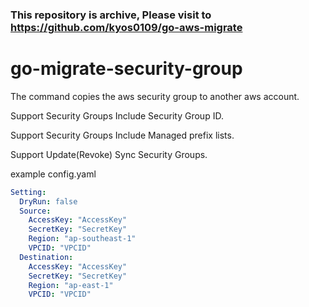 ### This repository is archive, Please visit to https://github.com/kyos0109/go-aws-migrate

# go-migrate-security-group

The command copies the aws security group to another aws account.

Support Security Groups Include Security Group ID.

Support Security Groups Include Managed prefix lists.

Support Update(Revoke) Sync Security Groups.

example config.yaml
```yaml
Setting:
  DryRun: false
  Source:
    AccessKey: "AccessKey"
    SecretKey: "SecretKey"
    Region: "ap-southeast-1"
    VPCID: "VPCID"
  Destination:
    AccessKey: "AccessKey"
    SecretKey: "SecretKey"
    Region: "ap-east-1"
    VPCID: "VPCID"
```
